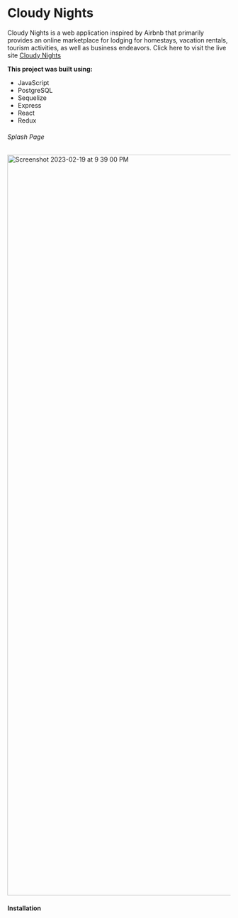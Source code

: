 # Cloudy Nights

Cloudy Nights is a web application inspired by Airbnb that primarily provides an online marketplace for lodging for homestays, vacation rentals, tourism activities, as well as business endeavors. Click here to visit the live site [Cloudy Nights](https://cloudy-nights.onrender.com/)

**This project was built using:**
- JavaScript
- PostgreSQL
- Sequelize
- Express
- React
- Redux

###### Splash Page 
<img width="1672" alt="Screenshot 2023-02-19 at 9 39 00 PM" src="https://user-images.githubusercontent.com/107530902/220018051-b8e70d17-cb73-4ecc-813b-155091b2c7fd.png">

#### Installation 
